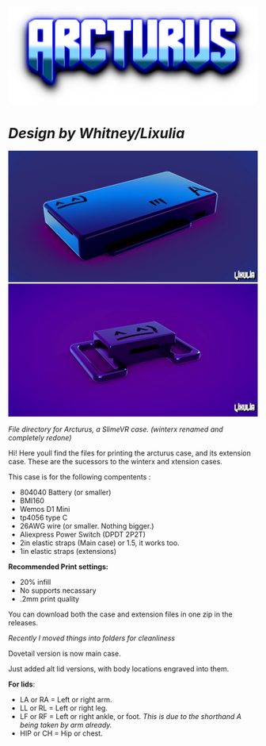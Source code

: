 ![hovertext](https://github.com/Lixulia/Arcturus/blob/main/renders/ArcturusLOGO.png)
# *Design by Whitney/Lixulia*
![hovertext](https://github.com/Lixulia/Arcturus/blob/main/renders/renderforarcturusnew.png)
![hovertext](https://github.com/Lixulia/Arcturus/blob/main/renders/renderforarcextensionnew.png)

*File directory for Arcturus, a SlimeVR case. (winterx renamed and completely redone)*

Hi! Here youll find the files for printing the arcturus case, and its extension case. These are the sucessors to the winterx and xtension cases.

This case is for the following compentents : 
- 804040 Battery (or smaller)
- BMI160
- Wemos D1 Mini
- tp4056 type C
- 26AWG wire (or smaller. Nothing bigger.)
- Aliexpress Power Switch (DPDT 2P2T)
- 2in elastic straps (Main case) or 1.5, it works too.
- 1in elastic straps (extensions)

**Recommended Print settings:**
- 20% infill
- No supports necassary
- .2mm print quality

You can download both the case and extension files in one zip in the releases.

*Recently I moved things into folders for cleanliness*

Dovetail version is now main case.

Just added alt lid versions, with body locations engraved into them.

**For lids**:
- LA or RA = Left or right arm.
- LL or RL = Left or right leg.
- LF or RF = Left or right ankle, or foot. *This is due to the shorthand A being taken by arm already.*
- HIP or CH = Hip or chest.
